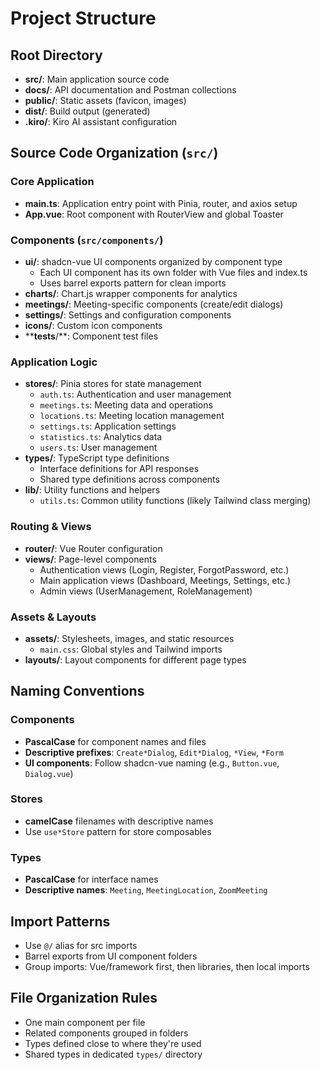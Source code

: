 # Project Structure

## Root Directory

- **src/**: Main application source code
- **docs/**: API documentation and Postman collections
- **public/**: Static assets (favicon, images)
- **dist/**: Build output (generated)
- **.kiro/**: Kiro AI assistant configuration

## Source Code Organization (`src/`)

### Core Application

- **main.ts**: Application entry point with Pinia, router, and axios setup
- **App.vue**: Root component with RouterView and global Toaster

### Components (`src/components/`)

- **ui/**: shadcn-vue UI components organized by component type
  - Each UI component has its own folder with Vue files and index.ts
  - Uses barrel exports pattern for clean imports
- **charts/**: Chart.js wrapper components for analytics
- **meetings/**: Meeting-specific components (create/edit dialogs)
- **settings/**: Settings and configuration components
- **icons/**: Custom icon components
- ****tests**/**: Component test files

### Application Logic

- **stores/**: Pinia stores for state management
  - `auth.ts`: Authentication and user management
  - `meetings.ts`: Meeting data and operations
  - `locations.ts`: Meeting location management
  - `settings.ts`: Application settings
  - `statistics.ts`: Analytics data
  - `users.ts`: User management
- **types/**: TypeScript type definitions
  - Interface definitions for API responses
  - Shared type definitions across components
- **lib/**: Utility functions and helpers
  - `utils.ts`: Common utility functions (likely Tailwind class merging)

### Routing & Views

- **router/**: Vue Router configuration
- **views/**: Page-level components
  - Authentication views (Login, Register, ForgotPassword, etc.)
  - Main application views (Dashboard, Meetings, Settings, etc.)
  - Admin views (UserManagement, RoleManagement)

### Assets & Layouts

- **assets/**: Stylesheets, images, and static resources
  - `main.css`: Global styles and Tailwind imports
- **layouts/**: Layout components for different page types

## Naming Conventions

### Components

- **PascalCase** for component names and files
- **Descriptive prefixes**: `Create*Dialog`, `Edit*Dialog`, `*View`, `*Form`
- **UI components**: Follow shadcn-vue naming (e.g., `Button.vue`, `Dialog.vue`)

### Stores

- **camelCase** filenames with descriptive names
- Use `use*Store` pattern for store composables

### Types

- **PascalCase** for interface names
- **Descriptive names**: `Meeting`, `MeetingLocation`, `ZoomMeeting`

## Import Patterns

- Use `@/` alias for src imports
- Barrel exports from UI component folders
- Group imports: Vue/framework first, then libraries, then local imports

## File Organization Rules

- One main component per file
- Related components grouped in folders
- Types defined close to where they're used
- Shared types in dedicated `types/` directory
